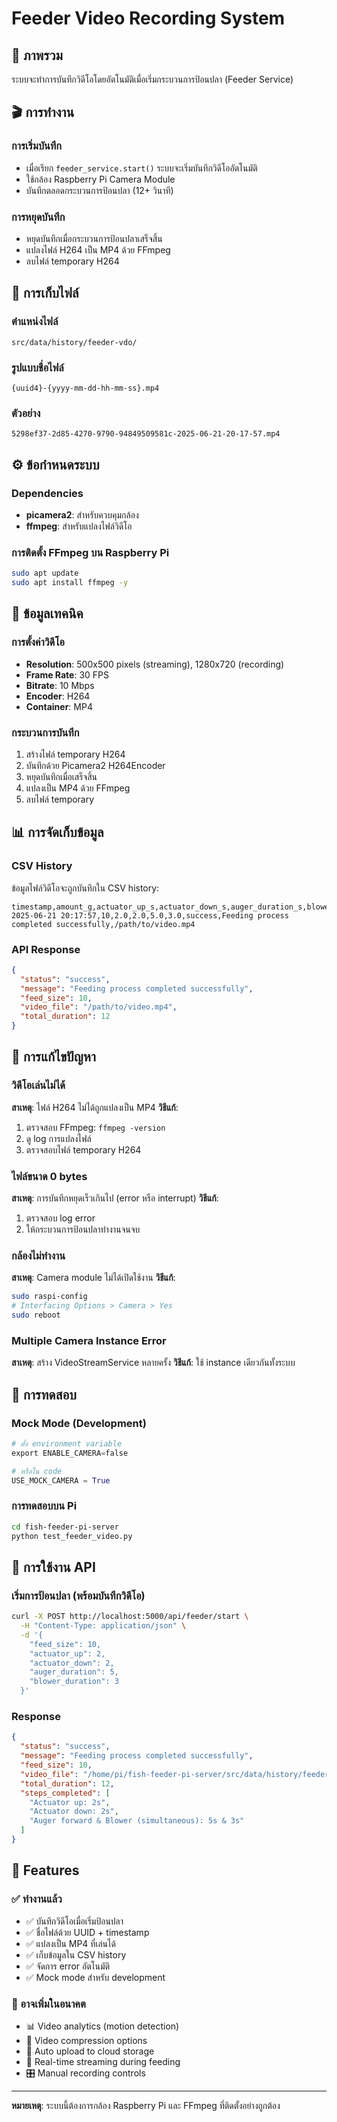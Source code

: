 # Feeder Video Recording System

## 📖 ภาพรวม
ระบบจะทำการบันทึกวิดีโอโดยอัตโนมัติเมื่อเริ่มกระบวนการป้อนปลา (Feeder Service)

## 🎬 การทำงาน

### การเริ่มบันทึก
- เมื่อเรียก `feeder_service.start()` ระบบจะเริ่มบันทึกวิดีโออัตโนมัติ
- ใช้กล้อง Raspberry Pi Camera Module
- บันทึกตลอดกระบวนการป้อนปลา (12+ วินาที)

### การหยุดบันทึก
- หยุดบันทึกเมื่อกระบวนการป้อนปลาเสร็จสิ้น
- แปลงไฟล์ H264 เป็น MP4 ด้วย FFmpeg
- ลบไฟล์ temporary H264 

## 📁 การเก็บไฟล์

### ตำแหน่งไฟล์
```
src/data/history/feeder-vdo/
```

### รูปแบบชื่อไฟล์
```
{uuid4}-{yyyy-mm-dd-hh-mm-ss}.mp4
```

### ตัวอย่าง
```
5298ef37-2d85-4270-9790-94849509581c-2025-06-21-20-17-57.mp4
```

## ⚙️ ข้อกำหนดระบบ

### Dependencies
- **picamera2**: สำหรับควบคุมกล้อง
- **ffmpeg**: สำหรับแปลงไฟล์วิดีโอ

### การติดตั้ง FFmpeg บน Raspberry Pi
```bash
sudo apt update
sudo apt install ffmpeg -y
```

## 🎥 ข้อมูลเทคนิค

### การตั้งค่าวิดีโอ
- **Resolution**: 500x500 pixels (streaming), 1280x720 (recording)
- **Frame Rate**: 30 FPS
- **Bitrate**: 10 Mbps
- **Encoder**: H264
- **Container**: MP4

### กระบวนการบันทึก
1. สร้างไฟล์ temporary H264
2. บันทึกด้วย Picamera2 H264Encoder
3. หยุดบันทึกเมื่อเสร็จสิ้น
4. แปลงเป็น MP4 ด้วย FFmpeg
5. ลบไฟล์ temporary

## 📊 การจัดเก็บข้อมูล

### CSV History
ข้อมูลไฟล์วิดีโอจะถูกบันทึกใน CSV history:

```csv
timestamp,amount_g,actuator_up_s,actuator_down_s,auger_duration_s,blower_duration_s,status,message,video_file
2025-06-21 20:17:57,10,2.0,2.0,5.0,3.0,success,Feeding process completed successfully,/path/to/video.mp4
```

### API Response
```json
{
  "status": "success",
  "message": "Feeding process completed successfully",
  "feed_size": 10,
  "video_file": "/path/to/video.mp4",
  "total_duration": 12
}
```

## 🔧 การแก้ไขปัญหา

### วิดีโอเล่นไม่ได้
**สาเหตุ**: ไฟล์ H264 ไม่ได้ถูกแปลงเป็น MP4
**วิธีแก้**:
1. ตรวจสอบ FFmpeg: `ffmpeg -version`
2. ดู log การแปลงไฟล์
3. ตรวจสอบไฟล์ temporary H264

### ไฟล์ขนาด 0 bytes
**สาเหตุ**: การบันทึกหยุดเร็วเกินไป (error หรือ interrupt)
**วิธีแก้**:
1. ตรวจสอบ log error
2. ให้กระบวนการป้อนปลาทำงานจนจบ

### กล้องไม่ทำงาน
**สาเหตุ**: Camera module ไม่ได้เปิดใช้งาน
**วิธีแก้**:
```bash
sudo raspi-config
# Interfacing Options > Camera > Yes
sudo reboot
```

### Multiple Camera Instance Error
**สาเหตุ**: สร้าง VideoStreamService หลายครั้ง
**วิธีแก้**: ใช้ instance เดียวกันทั้งระบบ

## 🧪 การทดสอบ

### Mock Mode (Development)
```python
# ตั้ง environment variable
export ENABLE_CAMERA=false

# หรือใน code
USE_MOCK_CAMERA = True
```

### การทดสอบบน Pi
```bash
cd fish-feeder-pi-server
python test_feeder_video.py
```

## 📝 การใช้งาน API

### เริ่มการป้อนปลา (พร้อมบันทึกวิดีโอ)
```bash
curl -X POST http://localhost:5000/api/feeder/start \
  -H "Content-Type: application/json" \
  -d '{
    "feed_size": 10,
    "actuator_up": 2,
    "actuator_down": 2,
    "auger_duration": 5,
    "blower_duration": 3
  }'
```

### Response
```json
{
  "status": "success",
  "message": "Feeding process completed successfully",
  "feed_size": 10,
  "video_file": "/home/pi/fish-feeder-pi-server/src/data/history/feeder-vdo/uuid-timestamp.mp4",
  "total_duration": 12,
  "steps_completed": [
    "Actuator up: 2s",
    "Actuator down: 2s",
    "Auger forward & Blower (simultaneous): 5s & 3s"
  ]
}
```

## 🎯 Features

### ✅ ทำงานแล้ว
- ✅ บันทึกวิดีโอเมื่อเริ่มป้อนปลา
- ✅ ชื่อไฟล์ด้วย UUID + timestamp
- ✅ แปลงเป็น MP4 ที่เล่นได้
- ✅ เก็บข้อมูลใน CSV history
- ✅ จัดการ error อัตโนมัติ
- ✅ Mock mode สำหรับ development

### 🔄 อาจเพิ่มในอนาคต
- 📊 Video analytics (motion detection)
- 🔄 Video compression options
- 📡 Auto upload to cloud storage
- 📱 Real-time streaming during feeding
- 🎛️ Manual recording controls

---
**หมายเหตุ**: ระบบนี้ต้องการกล้อง Raspberry Pi และ FFmpeg ที่ติดตั้งอย่างถูกต้อง 